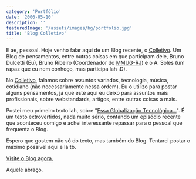 ```yaml
---
category: 'Portfólio'
date: '2006-05-10'
description: ''
featuredImage: '/assets/images/bg/portfolio.jpg'
title: 'Blog Colletivo'
---
```


E ae, pessoal. Hoje venho falar aqui de um Blog recente, o [Colletivo](http://colletivo.blogspot.com/). Um Blog de pensamentos, entre outras coisas em que participam dele, Bruno Dulcetti (Eu), Bruno Ribeiro (Coordenador do [MMUG-RJ](http://www.mmug-rj.com.br)) e o A. Soles (um rapaz que eu nem conheço, mas participa lah :D).

No [Colletivo](http://colletivo.blogspot.com/), falamos sobre assuntos variados, tecnologia, música, cotidiano (não necessariamente nessa ordem). Eu o utilizo para postar alguns pensamentos, já que este aqui eu deixo para assuntos mais profissionais, sobre webstandards, artigos, entre outras coisas a mais.

Postei meu primeiro texto lah, sobre "[Essa Globalização Tecnológica...](http://colletivo.blogspot.com/2006/05/essa-globalizao-tecnolgica.html)". É um texto extrovertidos, nada muito sério, contando um episódio recente que aconteceu comigo e achei interessante repassar para o pessoal que frequenta o Blog.

Espero que gostem não só do texto, mas também do Blog. Tentarei postar o máximo possível aqui e lá tb.

[Visite o Blog agora.](http://colletivo.blogspot.com/)

Aquele abraço.
